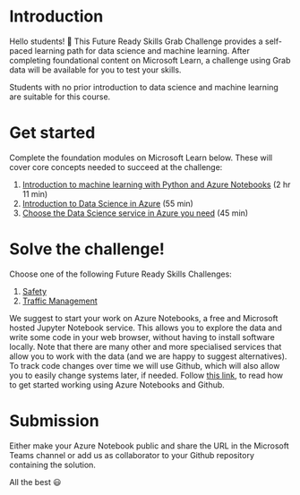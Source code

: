 # Introduction

Hello students! 👋 This Future Ready Skills Grab Challenge provides a self-paced learning path for data science and machine learning. After completing foundational content on Microsoft Learn, a challenge using Grab data will be available for you to test your skills.

Students with no prior introduction to data science and machine learning are suitable for this course.

# Get started

Complete the foundation modules on Microsoft Learn below. These will cover core concepts needed to succeed at the challenge:

1. [Introduction to machine learning with Python and Azure Notebooks](https://docs.microsoft.com/en-us/learn/paths/intro-to-ml-with-python/) (2 hr 11 min)
2. [Introduction to Data Science in Azure](https://docs.microsoft.com/en-us/learn/modules/intro-to-data-science-in-azure/) (55 min)
3. [Choose the Data Science service in Azure you need](https://docs.microsoft.com/en-us/learn/modules/choose-data-science-option-in-azure/) (45 min)

# Solve the challenge!

Choose one of the following Future Ready Skills Challenges:

1. [Safety](https://github.com/yingjia-liu/Msft-Grab-FRS/tree/master/Safety)
2. [Traffic Management](https://github.com/yingjia-liu/Msft-Grab-FRS/tree/master/Traffic_Management)


We suggest to start your work on Azure Notebooks, a free and Microsoft hosted Jupyter Notebook service. This allows you to explore the data and write some code in your web browser, without having to install software locally. Note that there are many other and more specialised services that allow you to work with the data (and we are happy to suggest alternatives). To track code changes over time we will use Github, which will also allow you to easily change systems later, if needed. Follow [this link](./getting-started-with-anb-and-github.md), to read how to get started working using Azure Notebooks and Github.

# Submission

Either make your Azure Notebook public and share the URL in the Microsoft Teams channel or add us as collaborator to your Github repository containing the solution.

All the best 😃



